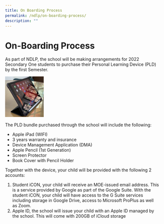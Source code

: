 ```yaml
---
title: On Boarding Process
permalink: /ndlp/on-boarding-process/
description: ""
---
```

# **On-Boarding Process**

As part of NDLP, the school will be making arrangements for 2022 Secondary One students to purchase their Personal Learning Device (PLD) by the first Semester.

<img src="/images/IMG_3420-2-287x300.jpg" 
     style="width:25%">

The PLD bundle purchased through the school will include the following:

* Apple iPad (WIFI)
* 3 years warranty and insurance
* Device Management Application (DMA)
* Apple Pencil (1st Generation)
* Screen Protector
* Book Cover with Pencil Holder

Together with the device, your child will be provided with the following 2 accounts:

1. Student iCON, your child will receive an MOE-issued email address. This is a service provided by Google as part of the Google Suite. With the student iCON, your child will have access to the G Suite services including storage in Google Drive, access to Microsoft ProPlus as well as Zoom. 
2. Apple ID, the school will issue your child with an Apple ID managed by the school. This will come with 200GB of iCloud storage